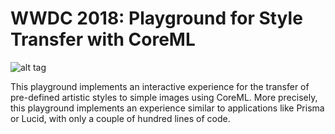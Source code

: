 # WWDC 2018: Playground for Style Transfer with CoreML

![alt tag](https://github.com/llogaricasas/WWDC2018/blob/master/Images/Header.png)

<p>This playground implements an interactive experience for the transfer of pre-defined artistic styles to simple images using CoreML. More precisely, this playground implements an experience similar to applications like Prisma or Lucid, with only a couple of hundred lines of code.</p>
